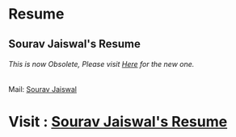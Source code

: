 # Resume
## Sourav Jaiswal's Resume

###### This is now Obsolete, Please visit [Here](https://github.com/souravjai/resume) for the new one.
Mail: [Sourav Jaiswal](souravjaiswal2000@gmail.com)
# Visit : [Sourav Jaiswal's Resume](https://souravjai.github.io/oldResume/)

